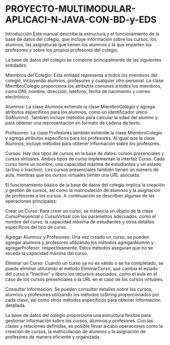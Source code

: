 # PROYECTO-MULTIMODULAR-APLICACI-N-JAVA-CON-BD-y-EDS

Introducción Este manual describe la estructura y el funcionamiento de la base de datos del colegio, que incluye información sobre los cursos, los alumnos, las asignaturas que tienen los alumnos y la que imparten los profesores y sobre los propios profesores del colegio.

La base de datos del colegio se compone principalmente de las siguientes entidades:

Miembros del Colegio: Esta entidad representa a todos los miembros del colegio, incluyendo alumnos, profesores y cualquier otro personal. La clase MiembroColegio proporciona los atributos comunes a todos los miembros, como DNI, nombre, dirección, teléfono, fecha de nacimiento y correo electrónico.

Alumnos: La clase Alumnos extiende la clase MiembroColegio y agrega atributos específicos para los alumnos, como un identificador único (IdAlumno). También incluye métodos para calcular la edad del alumno y para obtener una representación en formato de cadena de texto.

Profesores: La clase Profesores también extiende la clase MiembroColegio y agrega atributos específicos para los profesores. Al igual que la clase Alumnos, incluye métodos para obtener información sobre los profesores.

Cursos: Hay dos tipos de cursos en la base de datos: cursos presenciales y cursos virtuales. Ambos tipos de curso implementan la interfaz Curso. Cada curso tiene un nombre, una capacidad máxima de estudiantes y un estado (activo o inactivo). Los cursos presenciales también tienen un número de aula, mientras que los cursos virtuales tienen una URL asociada.

El funcionamiento básico de la base de datos del colegio implica la creación y gestión de cursos, así como la matriculación de alumnos y la asignación de profesores a los cursos. A continuación se describen algunas de las operaciones principales:

Crear un Curso: Para crear un curso, se instancia un objeto de la clase CursoPresencial o CursoVirtual con los parámetros adecuados, como el nombre del curso, la capacidad máxima de estudiantes y otros detalles específicos del tipo de curso.

Agregar Alumnos y Profesores: Una vez creado un curso, se pueden agregar alumnos y profesores utilizando los métodos agregarAlumno y agregarProfesor, respectivamente. Estos métodos aseguran que no se exceda la capacidad máxima del curso.

Eliminar un Curso: Cuando un curso ya no es válido o se ha completado, se puede eliminar utilizando el método EliminarCurso, que cambia el estado del curso a "Inactivo" y libera los recursos asociados, como el aula en el caso de los cursos presenciales o la URL en el caso de los cursos virtuales.

Consultar Información: Se pueden consultar detalles sobre los cursos, alumnos y profesores utilizando los métodos toString proporcionados por cada clase, así como otros métodos específicos para obtener información detallada.

La base de datos del colegio proporciona una estructura flexible para gestionar información sobre los cursos, alumnos y profesores. Con las clases y relaciones definidas, es posible llevar a cabo operaciones como la creación de cursos, la matriculación de alumnos y la asignación de profesores de manera eficiente y organizada.
